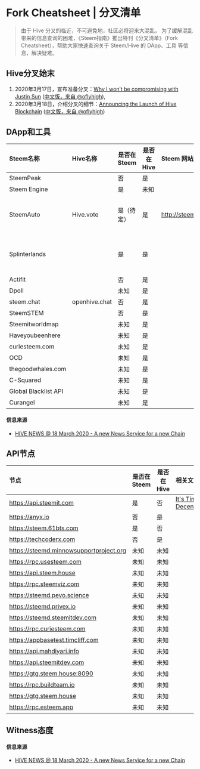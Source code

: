 # Fork Cheatsheet | 分叉清单

> 由于 Hive 分叉的临近，不可避免地，社区必将迎来大混乱。
> 为了缓解混乱带来的信息查询的困难，《Steem指南》推出特刊《分叉清单》（Fork Cheatsheet），帮助大家快速查询关于 Steem/Hive 的 DApp、工具 等信息，解决疑难。

## Hive分叉始末

1. 2020年3月17日，宣布准备分叉：[Why I won’t be compromising with Justin Sun](https://steem.buzz/steem/@blocktrades/why-i-won-t-be-compromising-with-justin-sun) ([中文版，来自 @oflyhigh](https://steem.buzz/cn/@oflyhigh/-blocktrades---steema8a54f8c73)),
2. 2020年3月18日，介绍分叉的细节：[Announcing the Launch of Hive Blockchain](https://steem.buzz/@hiveio/announcing-the-launch-of-hive-blockchain) ([中文版，来自 @oflyhigh](https://steem.buzz/cn/@oflyhigh/hive))


## DApp和工具

| Steem名称 | Hive名称 | 是否在Steem | 是否在Hive | Steem 网站/App | Hive 网站/App | 相关文章 | 备注 |
| :-- | :-- | -- | -- | :-- | :-- | :-- | :-- |
| SteemPeak | | 否 | 是 |  |  |  |  |
| Steem Engine | | 是 | 未知 |  |  |  |  |
| SteemAuto | Hive.vote | 是（待定） | 是 | http://steemauto.com/ | https://hive.vote | [Hive.vote: Steemauto on the new chain 2020/03/18](https://steempeak.com/steemauto/@steemauto/hive-vote-or-steemauto-on-the-new-chain) |  |
| Splinterlands | | 是 | 是 |  |  | [Splinterlands' Plans for the Upcoming Hive Fork 2020/03/19](https://steem.buzz/splinterlands/@splinterlands/splinterlands-plans-for-the-upcoming-hive-fork) |  |
| Actifit | | 否 | 是 |  |  |  |  |
| Dpoll | | 未知 | 是 |  |  |  |  |
| steem.chat | openhive.chat | 否 | 是 |  |  |  |  |
| SteemSTEM | | 否 | 是 |  |  |  |  |
| Steemitworldmap | | 未知 | 是 |  |  |  |  |
| Haveyoubeenhere | | 未知 | 是 |  |  |  |  |
| curiesteem.com | | 未知 | 是 |  |  |  |  |
| OCD | | 未知 | 是 |  |  |  |  |
| thegoodwhales.com | | 未知 | 是 |  |  |  |  |
| C-Squared | | 未知 | 是 |  |  |  |  |
| Global Blacklist API | | 未知 | 是 |  |  |  |  |
| Curangel | | 未知 | 是 |  |  |  |  |

#### 信息来源

- [HIVE NEWS @ 18 March 2020 - A new News Service for a new Chain](https://steem.buzz/hive/@pennsif/hive-news-18-march-2020-a-new-news-service-for-a-new-chain)


## API节点

| 节点 | 是否在Steem | 是否在Hive | 相关文章 | 备注 |
| :-- | -- | -- | :-- | :-- |
| https://api.steemit.com | 是 | 否 | [It's Time to Decentralize](https://steem.buzz/hive/@anyx/it-s-time-to-decentralize) | |
| https://anyx.io | 否 | 是 | | |
| https://steem.61bts.com | 是 | 否 | | |
| https://techcoderx.com | 否 | 是 | | |
| https://steemd.minnowsupportproject.org | 未知 | 未知 | | |
| https://rpc.usesteem.com | 未知 | 未知 | | |
| https://api.steem.house | 未知 | 未知 | | |
| https://rpc.steemviz.com | 未知 | 未知 | | |
| https://steemd.pevo.science | 未知 | 未知 | | |
| https://steemd.privex.io | 未知 | 未知 | | |
| https://steemd.steemitdev.com | 未知 | 未知 | | |
| https://rpc.curiesteem.com | 未知 | 未知 | | |
| https://appbasetest.timcliff.com | 未知 | 未知 | | |
| https://api.mahdiyari.info | 未知 | 未知 | | |
| https://api.steemitdev.com | 未知 | 未知 | | |
| https://gtg.steem.house:8090 | 未知 | 未知 | | |
| https://rpc.buildteam.io | 未知 | 未知 | | |
| https://gtg.steem.house | 未知 | 未知 | | |
| https://rpc.esteem.app | 未知 | 未知 | | |

## Witness态度




#### 信息来源

- [HIVE NEWS @ 18 March 2020 - A new News Service for a new Chain](https://steem.buzz/hive/@pennsif/hive-news-18-march-2020-a-new-news-service-for-a-new-chain)
